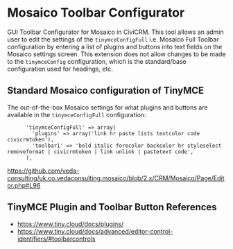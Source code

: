 # Mosaico Toolbar Configurator

GUI Toolbar Configurator for Mosaico in CiviCRM. This tool allows an admin user to edit the settings of the `tinymceConfigFull` i.e. Mosaico Full Toolbar configuration by entering a list of plugins and buttons into text fields on the Mosaico settings screen. This extension does not allow changes to be made to the `tinymceConfig` configuration, which is the standard/base configuration used for headings, etc.

## Standard Mosaico configuration of TinyMCE

The out-of-the-box Mosaico settings for what plugins and buttons are available in the `tinymceConfigFull` configuration:

```
      'tinymceConfigFull' => array(
        'plugins' => array('link hr paste lists textcolor code civicrmtoken'),
        'toolbar1' => 'bold italic forecolor backcolor hr styleselect removeformat | civicrmtoken | link unlink | pastetext code',
      ),
```

https://github.com/veda-consulting/uk.co.vedaconsulting.mosaico/blob/2.x/CRM/Mosaico/Page/Editor.php#L96

## TinyMCE Plugin and Toolbar Button References

- https://www.tiny.cloud/docs/plugins/
- https://www.tiny.cloud/docs/advanced/editor-control-identifiers/#toolbarcontrols
